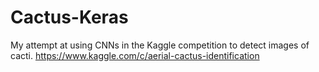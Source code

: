 # Cactus-Keras
My attempt at using CNNs in the Kaggle competition to detect images of cacti. https://www.kaggle.com/c/aerial-cactus-identification

